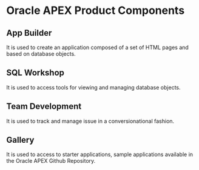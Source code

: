 # Oracle APEX Product Components

## App Builder

It is used to create an application composed of a set of HTML pages and based on database objects.

## SQL Workshop

It is used to access tools for viewing and managing database objects.

## Team Development

It is used to track and manage issue in a conversionational fashion.

## Gallery

It is used to access to starter applications, sample applications available in the Oracle APEX Github Repository.
